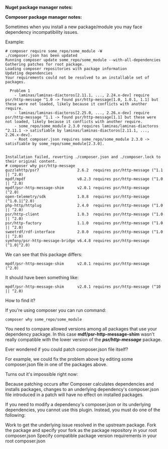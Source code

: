 **Nuget package manager notes:**

**Composer package manager notes:**

Sometimes when you install a new package/module you may face dependency incompatibility issues.

Example:

```
# composer require some_repo/some_module -W
./composer.json has been updated
Running composer update some_repo/some_module --with-all-dependencies
Gathering patches for root package.
Loading composer repositories with package information
Updating dependencies                                 
Your requirements could not be resolved to an installable set of packages.

  Problem 1
    - laminas/laminas-diactoros[2.11.1, ..., 2.24.x-dev] require psr/http-message ^1.0 -> found psr/http-message[1.0, 1.0.1, 1.1] but these were not loaded, likely because it conflicts with another require.
    - laminas/laminas-diactoros[2.25.0, ..., 2.26.x-dev] require psr/http-message ^1.1 -> found psr/http-message[1.1] but these were not loaded, likely because it conflicts with another require.
    - some_repo/some_module 2.3.0 requires laminas/laminas-diactoros ^2.11.1 -> satisfiable by laminas/laminas-diactoros[2.11.1, ..., 2.26.x-dev].
    - Root composer.json requires some_repo/some_module 2.3.0 -> satisfiable by some_repo/some_module[2.3.0].


Installation failed, reverting ./composer.json and ./composer.lock to their original content.
# composer why psr/http-message
guzzlehttp/psr7                 2.6.2  requires psr/http-message (^1.1 || ^2.0) 
mpdf/mpdf                       v8.2.3 requires psr/http-message (^1.0 || ^2.0) 
mpdf/psr-http-message-shim      v2.0.1 requires psr/http-message (^2.0)         
open-telemetry/sdk              1.0.8  requires psr/http-message (^1.0.1|^2.0)  
php-http/httplug                2.4.0  requires psr/http-message (^1.0 || ^2.0) 
psr/http-client                 1.0.3  requires psr/http-message (^1.0 || ^2.0) 
psr/http-factory                1.1.0  requires psr/http-message (^1.0 || ^2.0) 
sweetrdf/rdf-interface          2.0.0  requires psr/http-message (^1.0 || ^2.0) 
symfony/psr-http-message-bridge v6.4.8 requires psr/http-message (^1.0|^2.0)   
```

We can see that this package differs:

```
mpdf/psr-http-message-shim      v2.0.1 requires psr/http-message (^2.0)
```

It should have been something like:

```
mpdf/psr-http-message-shim      v2.0.1 requires psr/http-message (^10 || ^2.0)
```
How to find it?

If you're using composer you can run command:

```
composer why some_repo/some_module
```
You need to compare allowed versions among all packages that use your dependency package. In this case **mdf/psr-http-message-shim** wasn't really compatible with the lower version of the
***psr/http-message*** package.


Ever wondered if you could patch composer.json file itself?

For example, we could fix the problem above by editing some composer.json file in one of the packages above.

Turns out it's impossible right now:

Because patching occurs after Composer calculates dependencies and installs packages, changes to an underlying dependency's composer.json file introduced in a patch will have no effect on installed packages.

If you need to modify a dependency's composer.json or its underlying dependencies, you cannot use this plugin. Instead, you must do one of the following:

Work to get the underlying issue resolved in the upstream package.
Fork the package and specify your fork as the package repository in your root composer.json
Specify compatible package version requirements in your root composer.json
